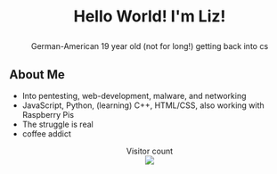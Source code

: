 # <p align="center">Hello World! I'm Liz!</p>
<p align="center">German-American 19 year old (not for long!) getting back into cs</p>


## About Me 
- Into pentesting, web-development, malware, and networking
- JavaScript, Python, (learning) C++, HTML/CSS, also working with Raspberry Pis
- The struggle is real
- coffee addict 

<p align="center"> 
  Visitor count<br>
  <img src="https://profile-counter.glitch.me/sagar-viradiya/count.svg" />
</p>
